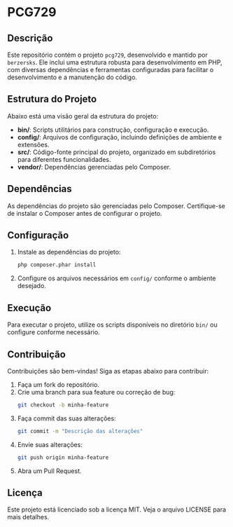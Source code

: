 # PCG729

## Descrição
Este repositório contém o projeto `pcg729`, desenvolvido e mantido por `berzersks`. Ele inclui uma estrutura robusta para desenvolvimento em PHP, com diversas dependências e ferramentas configuradas para facilitar o desenvolvimento e a manutenção do código.

## Estrutura do Projeto
Abaixo está uma visão geral da estrutura do projeto:

- **bin/**: Scripts utilitários para construção, configuração e execução.
- **config/**: Arquivos de configuração, incluindo definições de ambiente e extensões.
- **src/**: Código-fonte principal do projeto, organizado em subdiretórios para diferentes funcionalidades.
- **vendor/**: Dependências gerenciadas pelo Composer.

## Dependências
As dependências do projeto são gerenciadas pelo Composer. Certifique-se de instalar o Composer antes de configurar o projeto.

## Configuração
1. Instale as dependências do projeto:
   ```bash
   php composer.phar install
   ```

2. Configure os arquivos necessários em `config/` conforme o ambiente desejado.

## Execução
Para executar o projeto, utilize os scripts disponíveis no diretório `bin/` ou configure conforme necessário.

## Contribuição
Contribuições são bem-vindas! Siga as etapas abaixo para contribuir:

1. Faça um fork do repositório.
2. Crie uma branch para sua feature ou correção de bug:
   ```bash
   git checkout -b minha-feature
   ```
3. Faça commit das suas alterações:
   ```bash
   git commit -m "Descrição das alterações"
   ```
4. Envie suas alterações:
   ```bash
   git push origin minha-feature
   ```
5. Abra um Pull Request.

## Licença
Este projeto está licenciado sob a licença MIT. Veja o arquivo LICENSE para mais detalhes.
